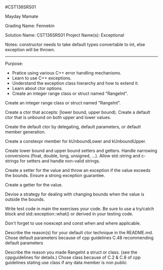 #CST136SRS01

Mayday Mamate

Grading Name: Fennekin

Solution Name: CST136SRS01
Project Name(s): Exceptional

Notes: constructor needs to take default types convertable to int, else exception will be thrown.

---

Purpose:

- Pratice using various C++ error handling mechanisms.
- Learn to use C++ exceptions.
- Understand the exception class hierarchy and how to extend it.
- Learn about ctor options.
- Create an integer range class or struct named "RangeInt".

Create an integer range class or struct named "RangeInt".

Create a ctor that accepts: [lower bound, upper bound).
Create a default ctor that is unbound on both upper and lower values.

Create the default ctor by delegating, default parameters, or default member generation.

Create a constexpr member for kUnboundLower and kUnboundUpper.

Create lower bound and upper bound setters and getters. Handle narrowing conversions (float, double, long, unsigned, ...). Allow std::string and c-strings for setters and handle non-valid strings.

Create a setter for the value and throw an exception if the value exceeds the bounds. Ensure a strong exception guarantee.

Create a getter for the value.

Devise a strategy for dealing with changing bounds when the value is outside the bounds.

Write test code in main the exercises your code. Be sure to use a try/catch block and std::exception::what() or derived in your testing code.

Don't forget to use noexcept and const when and where applicable.

Describe the reason(s) for your default ctor technique in the README.md.
	Chose default parameters because of cpp guidelines C.48 recommending default parameters


Describe the reason you made RangeInt a struct or class. (see the cppguidelines for details.)
	Chose class because of C.2 & C.8 of cpp guidelines stating use class if any data member is non public